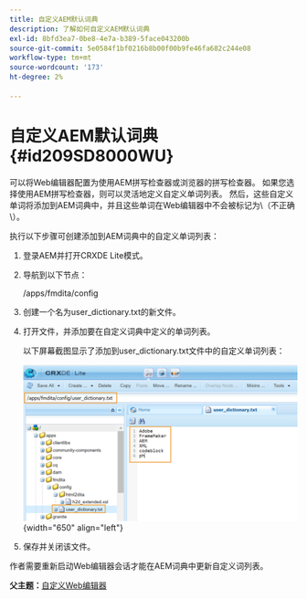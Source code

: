 ```yaml
---
title: 自定义AEM默认词典
description: 了解如何自定义AEM默认词典
exl-id: 8bfd3ea7-0be8-4e7a-b389-5face043200b
source-git-commit: 5e0584f1bf0216b8b00f00b9fe46fa682c244e08
workflow-type: tm+mt
source-wordcount: '173'
ht-degree: 2%

---
```


# 自定义AEM默认词典 {#id209SD8000WU}

可以将Web编辑器配置为使用AEM拼写检查器或浏览器的拼写检查器。 如果您选择使用AEM拼写检查器，则可以灵活地定义自定义单词列表。 然后，这些自定义单词将添加到AEM词典中，并且这些单词在Web编辑器中不会被标记为\（不正确\）。

执行以下步骤可创建添加到AEM词典中的自定义单词列表：

1. 登录AEM并打开CRXDE Lite模式。

1. 导航到以下节点：

   /apps/fmdita/config

1. 创建一个名为user\_dictionary.txt的新文件。

1. 打开文件，并添加要在自定义词典中定义的单词列表。

   以下屏幕截图显示了添加到user\_dictionary.txt文件中的自定义单词列表：

   ![](assets/custom-words-list-dictionary.png){width="650" align="left"}

1. 保存并关闭该文件。


作者需要重新启动Web编辑器会话才能在AEM词典中更新自定义词列表。

**父主题：**[&#x200B;自定义Web编辑器](conf-web-editor.md)

